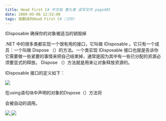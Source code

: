 ```yaml
---
title: Head First C# 中文版 第九章 读写文件 page405
date: 2009-05-06 12:52:00
tags: 我翻译的Head First C#（习作）
---
```

IDisposable  确保你的对象被适当的销毁掉

  

.NET  中的很多类都实现一个很有用的接口，它叫做  IDisposable  。它只有一个成员：一个叫做  Dispose  （）的方法。一个类实现
IDisposable  接口也就是告诉你它需要做一些紧要的事情来把自己结束掉，通常是因为其中有一些已分配的资源必须要显式的释放。  Dispose
（）方法就是用来让对象释放资源的。

  

IDisposable  接口的定义如下：

  

![](https://p-blog.csdn.net/images/p_blog_csdn_net/cuipengfei1/EntryImages/20090506/2009-05-06_12-38-00.jpg)

在using语句块中声明的对象的Dispose（）方法将

会被自动的调用。



[ ![](https://profile.csdnimg.cn/5/2/5/3_cuipengfei1)
![](https://g.csdnimg.cn/static/user-reg-year/1x/11.png)
](https://blog.csdn.net/cuipengfei1)





